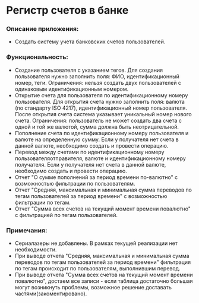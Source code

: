 # Регистр счетов в банке

### Описание приложения:

- Создать систему учета банковских счетов пользователей.

### Функциональность:
- Создание пользователя с указанием тегов.
Для создания пользователя нужно заполнить поля: ФИО,
идентификационный номер, теги.
Ограничения: нельзя создать двух пользователей с одинаковым
идентификационным номером.
- Открытие счета для пользователя по идентификационному номеру
пользователя. Для открытия счета нужно заполнить поля: валюта (по стандарту ISO
4217), идентификационный номер пользователя. После открытия счета
система указывает уникальный номер нового счета.
Ограничения: пользователь не может создать два счета с одной и той же
валютой, сумма должна быть неотрицательной.
- Пополнение счета по идентификационному номеру пользователя и
валюте на определенную сумму. Если у получателя нет счета в данной
валюте, необходимо создать и провести операцию.
- Перевод между счетами по идентификационному номеру пользователяотправителя, валюте и идентификационному номеру получателя. Если у
  получателя нет счета в данной валюте, необходимо создать и провести
  операцию.
- Отчет "О сумме пополнений за период времени по-валютно" с
  возможностью фильтрации по пользователям.
- Отчет "Средняя, максимальная и минимальная сумма переводов по
  тегам пользователей за период времени" с возможностью фильтрации
  по тегам.
- Отчет "Сумма всех счетов на текущий момент времени повалютно" с
  фильтрацией по тегам пользователей.

### Примечания:
- Сериалазеры не добавлены. В рамках текущей реализации нет необходимости.
- При выводе отчета "Средняя, максимальная и минимальная сумма переводов по
  тегам пользователей за период времени" фильтрация по тегам происходит по пользователям, выполнившим перевод.
- При выводе отчета "Сумма всех счетов на текущий момент времени повалютно", достаем все записи - если таблица достаточно большая могут возникнуть проблемы, возможное решение доставать частями(закоментировано).
